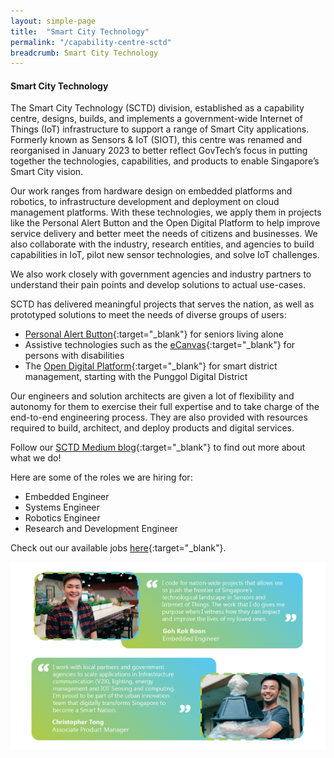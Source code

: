 ```yaml
---
layout: simple-page
title:  "Smart City Technology"
permalink: "/capability-centre-sctd"
breadcrumb: Smart City Technology
---
```


#### **Smart City Technology**

The Smart City Technology (SCTD) division, established as a capability centre, designs, builds, and implements a government-wide Internet of Things (IoT) infrastructure to support a range of Smart City applications. Formerly known as Sensors & IoT (SIOT), this centre was renamed and reorganised in January 2023 to better reflect GovTech’s focus in putting together the technologies, capabilities, and products to enable Singapore’s Smart City vision.

Our work ranges from hardware design on embedded platforms and robotics, to infrastructure development and deployment on cloud management platforms. With these technologies, we apply them in projects like the Personal Alert Button and the Open Digital Platform to help improve service delivery and better meet the needs of citizens and businesses. We also collaborate with the industry, research entities, and agencies to build capabilities in IoT, pilot new sensor technologies, and solve IoT challenges.

We also work closely with government agencies and industry partners to understand their pain points and develop solutions to actual use-cases.

SCTD has delivered meaningful projects that serves the nation, as well as prototyped solutions to meet the needs of diverse groups of users:
* [Personal Alert Button](https://www.developer.tech.gov.sg/products/categories/sensor-platforms-and-internet-of-things/personal-alert-button/overview.html){:target="_blank"} for seniors living alone
*	Assistive technologies such as the [eCanvas](https://www.developer.tech.gov.sg/products/categories/sensor-platforms-and-internet-of-things/ecanvas/overview.html){:target="_blank"} for persons with disabilities
*	The [Open Digital Platform](https://www.tech.gov.sg/media/technews/building-an-operating-system-for-punggol-digital-district){:target="_blank"} for smart district management, starting with the Punggol Digital District

Our engineers and solution architects are given a lot of flexibility and autonomy for them to exercise their full expertise and to take charge of the end-to-end engineering process. They are also provided with resources required to build, architect, and deploy products and digital services.

Follow our [SCTD Medium blog](https://medium.com/siot-govtech){:target="_blank"} to find out more about what we do!

Here are some of the roles we are hiring for:
* Embedded Engineer
* Systems Engineer
* Robotics Engineer
* Research and Development Engineer

Check out our available jobs [here](https://sggovterp.wd102.myworkdayjobs.com/PublicServiceCareers/0/refreshFacet/318c8bb6f553100021d223d9780d30be){:target="_blank"}.

![Sensors and Internet of Things Quotes](/images/capcentre-siot-quotes.png)
